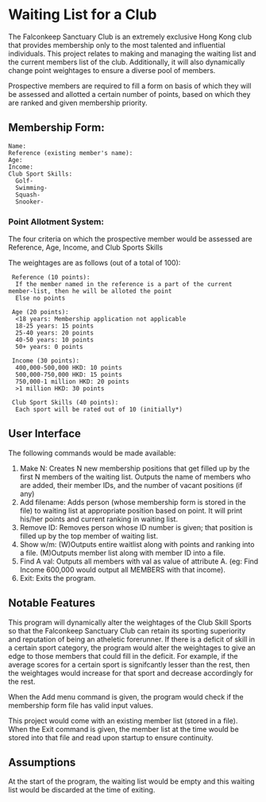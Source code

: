 # Waiting List for a Club
The Falconkeep Sanctuary Club is an extremely exclusive Hong Kong club that provides membership only to the most talented and influential individuals.
This project relates to making and managing the waiting list and the current members list of the club. 
Additionally, it will also dynamically change point weightages to ensure a diverse pool of members.

Prospective members are required to fill a form on basis of which they will be assessed and allotted a certain number of points, based on which they are ranked and given membership priority.

## Membership Form:
    Name:
    Reference (existing member's name):
    Age:
    Income:
    Club Sport Skills:
      Golf-
      Swimming-
      Squash-
      Snooker-
  
### Point Allotment System:
The four criteria on which the prospective member would be assessed are Reference, Age, Income, and Club Sports Skills

The weightages are as follows (out of a total of 100):

     Reference (10 points): 
      If the member named in the reference is a part of the current member-list, then he will be alloted the point
      Else no points
     
     Age (20 points):
      <18 years: Membership application not applicable
      18-25 years: 15 points
      25-40 years: 20 points
      40-50 years: 10 points
      50+ years: 0 points
     
     Income (30 points):
      400,000-500,000 HKD: 10 points
      500,000-750,000 HKD: 15 points
      750,000-1 million HKD: 20 points
      >1 million HKD: 30 points
     
     Club Sport Skills (40 points):
      Each sport will be rated out of 10 (initially*)
      
## User Interface
The following commands would be made available:
1. Make N: Creates N new membership positions that get filled up by the first N members of the waiting list. Outputs the name of members who are added, their member IDs, and the number of vacant positions (if any)
2. Add filename: Adds person (whose membership form is stored in the file) to waiting list at appropriate position based on point. It will print his/her points and current ranking in waiting list.
3. Remove ID: Removes person whose ID number is given; that position is filled up by the top member of waiting list.
4. Show w/m: (W)Outputs entire waitlist along with points and ranking into a file. (M)Outputs member list along with member ID into a file.
5. Find A val: Outputs all members with val as value of attribute A. (eg: Find Income 600,000 would output all MEMBERS with that income).
6. Exit: Exits the program.

## Notable Features
This program will dynamically alter the weightages of the Club Skill Sports so that the Falconkeep Sanctuary Club can retain its sporting superiority and reputation of being an atheletic forerunner. If there is a deficit of skill in a certain sport category, the program would alter the weightages to give an edge to those members that could fill in the deficit.
For example, if the average scores for a certain sport is signifcantly lesser than the rest, then the weightages would increase for that sport and decrease accordingly for the rest.

When the Add menu command is given, the program would check if the membership form file has valid input values.

This project would come with an existing member list (stored in a file). When the Exit command is given, the member list at the time would be stored into that file and read upon startup to ensure continuity.

## Assumptions
At the start of the program, the waiting list would be empty and this waiting list would be discarded at the time of exiting.
